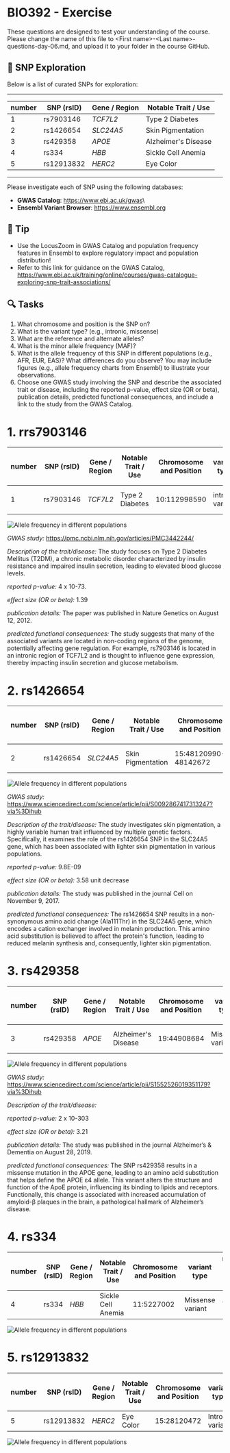 # BIO392 - Exercise

These questions are designed to test your understanding of the course. Please change the name of this file to \<First name\>-\<Last name\>-questions-day-06.md, and upload it to your folder in the course GitHub.

## 🧬 SNP Exploration

Below is a list of curated SNPs for exploration:

------------------------------------------------------------------------

| number | SNP (rsID) | Gene / Region | Notable Trait / Use |
|--------|------------|---------------|---------------------|
| 1      | rs7903146  | *TCF7L2*      | Type 2 Diabetes     |
| 2      | rs1426654  | *SLC24A5*     | Skin Pigmentation   |
| 3      | rs429358   | *APOE*        | Alzheimer's Disease |
| 4      | rs334      | *HBB*         | Sickle Cell Anemia  |
| 5      | rs12913832 | *HERC2*       | Eye Color           |

------------------------------------------------------------------------

Please investigate each of SNP using the following databases:

-   **GWAS Catalog**: <https://www.ebi.ac.uk/gwas>\
-   **Ensembl Variant Browser**: <https://www.ensembl.org>

## 📌 **Tip**

-   Use the LocusZoom in GWAS Catalog and population frequency features in Ensembl to explore regulatory impact and population distribution!
-   Refer to this link for guidance on the GWAS Catalog, <https://www.ebi.ac.uk/training/online/courses/gwas-catalogue-exploring-snp-trait-associations/>

## 🔍 Tasks
1.  What chromosome and position is the SNP on?
2.  What is the variant type? (e.g., intronic, missense)
3.  What are the reference and alternate alleles?
4.  What is the minor allele frequency (MAF)?
5.  What is the allele frequency of this SNP in different populations (e.g., AFR, EUR, EAS)? What differences do you observe? You may include figures (e.g., allele frequency charts from Ensembl) to illustrate your observations.
6.  Choose one GWAS study involving the SNP and describe the associated trait or disease, including the reported p-value, effect size (OR or beta), publication details, predicted functional consequences, and include a link to the study from the GWAS Catalog.



# 1. rrs7903146
| number | SNP (rsID) | Gene / Region | Notable Trait / Use | Chromosome and Position | variant type     | reference & alternate alleles|MAF |
|--------|------------|---------------|---------------------|-------------------------|------------------|------------------------------|----|
| 1      | rs7903146  | *TCF7L2*      | Type 2 Diabetes     |  10:112998590 |intron variant |C/G/T Ancestral: T|0.40|

![Allele frequency in different populations](image-1.png)

*GWAS study:* <https://pmc.ncbi.nlm.nih.gov/articles/PMC3442244/>

*Description of the trait/disease:* The study focuses on Type 2 Diabetes Mellitus (T2DM), a chronic metabolic disorder characterized by insulin resistance and impaired insulin secretion, leading to elevated blood glucose levels.​

*reported p-value:* 4 x 10-73.​

*effect size (OR or beta):* 1.39

*publication details:* The paper was published in Nature Genetics on August 12, 2012.​

*predicted functional consequences:* The study suggests that many of the associated variants are located in non-coding regions of the genome, potentially affecting gene regulation. For example, rs7903146 is located in an intronic region of TCF7L2 and is thought to influence gene expression, thereby impacting insulin secretion and glucose metabolism.​

# 2. rs1426654
| number | SNP (rsID) | Gene / Region | Notable Trait / Use | Chromosome and Position | variant type     | reference & alternate alleles|MAF |
|--------|------------|---------------|---------------------|-------------------------|------------------|------------------------------|----|
| 2      | rs1426654  | *SLC24A5*     | Skin Pigmentation   |  15:48120990-48142672   |  missense variant|  A/G/T Ancestral: G          |0.50|

![Allele frequency in different populations](image.png)

*GWAS study:* <https://www.sciencedirect.com/science/article/pii/S0092867417313247?via%3Dihub>

*Description of the trait/disease:* The study investigates skin pigmentation, a highly variable human trait influenced by multiple genetic factors. Specifically, it examines the role of the rs1426654 SNP in the SLC24A5 gene, which has been associated with lighter skin pigmentation in various populations.​

*reported p-value:* 9.8E-09

*effect size (OR or beta):* 3.58 unit decrease

*publication details:* The study was published in the journal Cell on November 9, 2017.​

*predicted functional consequences:* The rs1426654 SNP results in a non-synonymous amino acid change (Ala111Thr) in the SLC24A5 gene, which encodes a cation exchanger involved in melanin production. This amino acid substitution is believed to affect the protein's function, leading to reduced melanin synthesis and, consequently, lighter skin pigmentation.

# 3. rs429358
| number | SNP (rsID) | Gene / Region | Notable Trait / Use | Chromosome and Position | variant type     | reference & alternate alleles|MAF |
|--------|------------|---------------|---------------------|-------------------------|------------------|------------------------------|----|
| 3      | rs429358  | *APOE*     | Alzheimer's Disease   | 19:44908684   | Missense variant | T/C Ancestral: C   |0.38|

![Allele frequency in different populations](image-2.png)

*GWAS study:* <https://www.sciencedirect.com/science/article/pii/S1552526019351179?via%3Dihub>

*Description of the trait/disease:* 

*reported p-value:* 2 x 10-303

*effect size (OR or beta):* 3.21

*publication details:* The study was published in the journal Alzheimer’s & Dementia on August 28, 2019.

*predicted functional consequences:* The SNP rs429358 results in a missense mutation in the APOE gene, leading to an amino acid substitution that helps define the APOE ε4 allele. This variant alters the structure and function of the ApoE protein, influencing its binding to lipids and receptors. Functionally, this change is associated with increased accumulation of amyloid-β plaques in the brain, a pathological hallmark of Alzheimer’s disease.

# 4. rs334
| number | SNP (rsID) | Gene / Region | Notable Trait / Use | Chromosome and Position | variant type     | reference & alternate alleles|MAF |
|--------|------------|---------------|---------------------|-------------------------|------------------|------------------------------|----|
| 4      | rs334  | *HBB*     | Sickle Cell Anemia    |  11:5227002  |Missense variant| T/A/C/G  |0.14|


![Allele frequency in different populations](image-3.png)

# 5. rs12913832
| number | SNP (rsID) | Gene / Region | Notable Trait / Use | Chromosome and Position | variant type     | reference & alternate alleles|MAF |
|--------|------------|---------------|---------------------|-------------------------|------------------|------------------------------|----|
| 5      | rs12913832  | *HERC2*     | Eye Color       |  15:28120472  |Intron variant| A/C/G |NA|

![Allele frequency in different populations](image-4.png)



